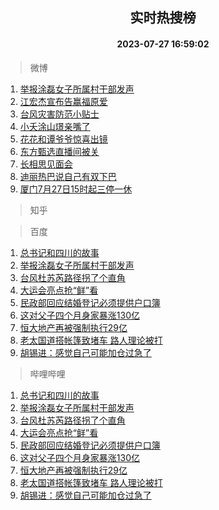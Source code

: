 <div align="center"><h2>实时热搜榜</h2><h4>2023-07-27 16:59:02</h4></div>

> 微博  

1. [举报涂磊女子所属村干部发声](https://s.weibo.com/weibo?q=%23%E4%B8%BE%E6%8A%A5%E6%B6%82%E7%A3%8A%E5%A5%B3%E5%AD%90%E6%89%80%E5%B1%9E%E6%9D%91%E5%B9%B2%E9%83%A8%E5%8F%91%E5%A3%B0%23&t=31&band_rank=1&Refer=top)<br />
2. [江宏杰宣布告赢福原爱](https://s.weibo.com/weibo?q=%23%E6%B1%9F%E5%AE%8F%E6%9D%B0%E5%AE%A3%E5%B8%83%E5%91%8A%E8%B5%A2%E7%A6%8F%E5%8E%9F%E7%88%B1%23&t=31&band_rank=2&Refer=top)<br />
3. [台风灾害防范小贴士](https://s.weibo.com/weibo?q=%23%E5%8F%B0%E9%A3%8E%E7%81%BE%E5%AE%B3%E9%98%B2%E8%8C%83%E5%B0%8F%E8%B4%B4%E5%A3%AB%23&t=31&band_rank=3&Refer=top)<br />
4. [小夭涂山璟亲嘴了](https://s.weibo.com/weibo?q=%23%E5%B0%8F%E5%A4%AD%E6%B6%82%E5%B1%B1%E7%92%9F%E4%BA%B2%E5%98%B4%E4%BA%86%23&t=31&band_rank=4&Refer=top)<br />
5. [花花和谭爷爷惊喜出镜](https://s.weibo.com/weibo?q=%23%E8%8A%B1%E8%8A%B1%E5%92%8C%E8%B0%AD%E7%88%B7%E7%88%B7%E6%83%8A%E5%96%9C%E5%87%BA%E9%95%9C%23&t=31&band_rank=5&Refer=top)<br />
6. [东方甄选直播间被关](https://s.weibo.com/weibo?q=%23%E4%B8%9C%E6%96%B9%E7%94%84%E9%80%89%E7%9B%B4%E6%92%AD%E9%97%B4%E8%A2%AB%E5%85%B3%23&t=31&band_rank=6&Refer=top)<br />
7. [长相思见面会](https://s.weibo.com/weibo?q=%23%E9%95%BF%E7%9B%B8%E6%80%9D%E8%A7%81%E9%9D%A2%E4%BC%9A%23&t=31&band_rank=7&Refer=top)<br />
8. [迪丽热巴说自己有双下巴](https://s.weibo.com/weibo?q=%23%E8%BF%AA%E4%B8%BD%E7%83%AD%E5%B7%B4%E8%AF%B4%E8%87%AA%E5%B7%B1%E6%9C%89%E5%8F%8C%E4%B8%8B%E5%B7%B4%23&t=31&band_rank=8&Refer=top)<br />
9. [厦门7月27日15时起三停一休](https://s.weibo.com/weibo?q=%23%E5%8E%A6%E9%97%A87%E6%9C%8827%E6%97%A515%E6%97%B6%E8%B5%B7%E4%B8%89%E5%81%9C%E4%B8%80%E4%BC%91%23&t=31&band_rank=9&Refer=top)<br />

> 知乎  


> 百度  

1. [总书记和四川的故事](https://www.baidu.com/s?wd=%E6%80%BB%E4%B9%A6%E8%AE%B0%E5%92%8C%E5%9B%9B%E5%B7%9D%E7%9A%84%E6%95%85%E4%BA%8B&sa=fyb_news&rsv_dl=fyb_news)<br />
2. [举报涂磊女子所属村干部发声](https://www.baidu.com/s?wd=%E4%B8%BE%E6%8A%A5%E6%B6%82%E7%A3%8A%E5%A5%B3%E5%AD%90%E6%89%80%E5%B1%9E%E6%9D%91%E5%B9%B2%E9%83%A8%E5%8F%91%E5%A3%B0&sa=fyb_news&rsv_dl=fyb_news)<br />
3. [台风杜苏芮路径拐了个直角](https://www.baidu.com/s?wd=%E5%8F%B0%E9%A3%8E%E6%9D%9C%E8%8B%8F%E8%8A%AE%E8%B7%AF%E5%BE%84%E6%8B%90%E4%BA%86%E4%B8%AA%E7%9B%B4%E8%A7%92&sa=fyb_news&rsv_dl=fyb_news)<br />
4. [大运会亮点抢“鲜”看](https://www.baidu.com/s?wd=%E5%A4%A7%E8%BF%90%E4%BC%9A%E4%BA%AE%E7%82%B9%E6%8A%A2%E2%80%9C%E9%B2%9C%E2%80%9D%E7%9C%8B&sa=fyb_news&rsv_dl=fyb_news)<br />
5. [民政部回应结婚登记必须提供户口簿](https://www.baidu.com/s?wd=%E6%B0%91%E6%94%BF%E9%83%A8%E5%9B%9E%E5%BA%94%E7%BB%93%E5%A9%9A%E7%99%BB%E8%AE%B0%E5%BF%85%E9%A1%BB%E6%8F%90%E4%BE%9B%E6%88%B7%E5%8F%A3%E7%B0%BF&sa=fyb_news&rsv_dl=fyb_news)<br />
6. [这对父子四个月身家暴涨130亿](https://www.baidu.com/s?wd=%E8%BF%99%E5%AF%B9%E7%88%B6%E5%AD%90%E5%9B%9B%E4%B8%AA%E6%9C%88%E8%BA%AB%E5%AE%B6%E6%9A%B4%E6%B6%A8130%E4%BA%BF&sa=fyb_news&rsv_dl=fyb_news)<br />
7. [恒大地产再被强制执行29亿](https://www.baidu.com/s?wd=%E6%81%92%E5%A4%A7%E5%9C%B0%E4%BA%A7%E5%86%8D%E8%A2%AB%E5%BC%BA%E5%88%B6%E6%89%A7%E8%A1%8C29%E4%BA%BF&sa=fyb_news&rsv_dl=fyb_news)<br />
8. [老太国道搭帐篷致堵车 路人理论被打](https://www.baidu.com/s?wd=%E8%80%81%E5%A4%AA%E5%9B%BD%E9%81%93%E6%90%AD%E5%B8%90%E7%AF%B7%E8%87%B4%E5%A0%B5%E8%BD%A6+%E8%B7%AF%E4%BA%BA%E7%90%86%E8%AE%BA%E8%A2%AB%E6%89%93&sa=fyb_news&rsv_dl=fyb_news)<br />
9. [胡锡进：感觉自己可能加仓过急了](https://www.baidu.com/s?wd=%E8%83%A1%E9%94%A1%E8%BF%9B%EF%BC%9A%E6%84%9F%E8%A7%89%E8%87%AA%E5%B7%B1%E5%8F%AF%E8%83%BD%E5%8A%A0%E4%BB%93%E8%BF%87%E6%80%A5%E4%BA%86&sa=fyb_news&rsv_dl=fyb_news)<br />

> 哔哩哔哩  

1. [总书记和四川的故事](https://www.baidu.com/s?wd=%E6%80%BB%E4%B9%A6%E8%AE%B0%E5%92%8C%E5%9B%9B%E5%B7%9D%E7%9A%84%E6%95%85%E4%BA%8B&sa=fyb_news&rsv_dl=fyb_news)<br />
2. [举报涂磊女子所属村干部发声](https://www.baidu.com/s?wd=%E4%B8%BE%E6%8A%A5%E6%B6%82%E7%A3%8A%E5%A5%B3%E5%AD%90%E6%89%80%E5%B1%9E%E6%9D%91%E5%B9%B2%E9%83%A8%E5%8F%91%E5%A3%B0&sa=fyb_news&rsv_dl=fyb_news)<br />
3. [台风杜苏芮路径拐了个直角](https://www.baidu.com/s?wd=%E5%8F%B0%E9%A3%8E%E6%9D%9C%E8%8B%8F%E8%8A%AE%E8%B7%AF%E5%BE%84%E6%8B%90%E4%BA%86%E4%B8%AA%E7%9B%B4%E8%A7%92&sa=fyb_news&rsv_dl=fyb_news)<br />
4. [大运会亮点抢“鲜”看](https://www.baidu.com/s?wd=%E5%A4%A7%E8%BF%90%E4%BC%9A%E4%BA%AE%E7%82%B9%E6%8A%A2%E2%80%9C%E9%B2%9C%E2%80%9D%E7%9C%8B&sa=fyb_news&rsv_dl=fyb_news)<br />
5. [民政部回应结婚登记必须提供户口簿](https://www.baidu.com/s?wd=%E6%B0%91%E6%94%BF%E9%83%A8%E5%9B%9E%E5%BA%94%E7%BB%93%E5%A9%9A%E7%99%BB%E8%AE%B0%E5%BF%85%E9%A1%BB%E6%8F%90%E4%BE%9B%E6%88%B7%E5%8F%A3%E7%B0%BF&sa=fyb_news&rsv_dl=fyb_news)<br />
6. [这对父子四个月身家暴涨130亿](https://www.baidu.com/s?wd=%E8%BF%99%E5%AF%B9%E7%88%B6%E5%AD%90%E5%9B%9B%E4%B8%AA%E6%9C%88%E8%BA%AB%E5%AE%B6%E6%9A%B4%E6%B6%A8130%E4%BA%BF&sa=fyb_news&rsv_dl=fyb_news)<br />
7. [恒大地产再被强制执行29亿](https://www.baidu.com/s?wd=%E6%81%92%E5%A4%A7%E5%9C%B0%E4%BA%A7%E5%86%8D%E8%A2%AB%E5%BC%BA%E5%88%B6%E6%89%A7%E8%A1%8C29%E4%BA%BF&sa=fyb_news&rsv_dl=fyb_news)<br />
8. [老太国道搭帐篷致堵车 路人理论被打](https://www.baidu.com/s?wd=%E8%80%81%E5%A4%AA%E5%9B%BD%E9%81%93%E6%90%AD%E5%B8%90%E7%AF%B7%E8%87%B4%E5%A0%B5%E8%BD%A6+%E8%B7%AF%E4%BA%BA%E7%90%86%E8%AE%BA%E8%A2%AB%E6%89%93&sa=fyb_news&rsv_dl=fyb_news)<br />
9. [胡锡进：感觉自己可能加仓过急了](https://www.baidu.com/s?wd=%E8%83%A1%E9%94%A1%E8%BF%9B%EF%BC%9A%E6%84%9F%E8%A7%89%E8%87%AA%E5%B7%B1%E5%8F%AF%E8%83%BD%E5%8A%A0%E4%BB%93%E8%BF%87%E6%80%A5%E4%BA%86&sa=fyb_news&rsv_dl=fyb_news)<br />
